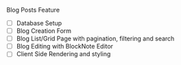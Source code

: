 

Blog Posts Feature
- [ ] Database Setup
- [ ] Blog Creation Form
- [ ] Blog List/Grid Page with pagination, filtering and search
- [ ] Blog Editing with BlockNote Editor
- [ ] Client Side Rendering and styling